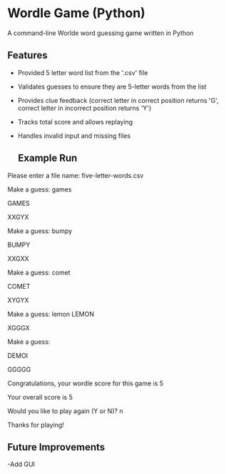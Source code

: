 # Wordle Game (Python)

A command-line Worlde word guessing game written in Python 

## Features

- Provided 5 letter word list from the '.csv' file
- Validates guesses to ensure they are 5-letter words from the list
- Provides clue feedback (correct letter in correct position returns 'G', correct letter in incorrect position returns 'Y')
- Tracks total score and allows replaying
- Handles invalid input and missing files

  ## Example Run
Please enter a file name: five-letter-words.csv

Make a guess: games

GAMES

XXGYX

Make a guess: bumpy

BUMPY

XXGXX

Make a guess: comet

COMET

XYGYX


Make a guess: lemon
LEMON

XGGGX

Make a guess: 

DEMOI

GGGGG

Congratulations, your wordle score for this game is 5

Your overall score is 5


Would you like to play again (Y or N)? n


Thanks for playing!

## Future Improvements
-Add GUI
